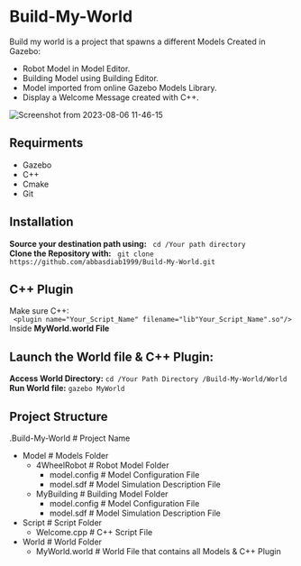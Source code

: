 # Build-My-World
Build my world is a project that spawns a different Models Created in Gazebo:
- Robot Model  in Model Editor.
- Building Model  using Building Editor.
- Model imported from online Gazebo Models Library.
- Display a Welcome Message created with C++.
  
![Screenshot from 2023-08-06 11-46-15](https://github.com/abbasdiab1999/Build-My-World/assets/137702684/7f9b0421-f3c9-4f3d-a470-e66586d16db8)
## Requirments
- Gazebo
- C++
- Cmake
- Git

## Installation
**Source your destination path using:**  ` cd /Your path directory`     
**Clone the Repository with:** ` git clone https://github.com/abbasdiab1999/Build-My-World.git`  

## C++ Plugin
Make sure C++:  
` <plugin name="Your_Script_Name" filename="lib"Your_Script_Name".so"/>`   
Inside **MyWorld.world File**

## Launch the World file & C++ Plugin:  
**Access World Directory:** ` cd /Your Path Directory /Build-My-World/World `  
**Run World file:** ` gazebo MyWorld `  

## Project Structure
.Build-My-World                    # Project Name  
- Model                            # Models Folder  
  - 4WheelRobot                    # Robot Model Folder  
    - model.config                 # Model Configuration File  
    - model.sdf                    # Model Simulation Description File  
  - MyBuilding                     # Building Model Folder
    - model.config                 # Model Configuration File  
    - model.sdf                    # Model Simulation Description File  
- Script                           # Script Folder  
    - Welcome.cpp                  # C++ Script File  
- World                            # World Folder  
  - MyWorld.world                  # World File that contains all Models & C++ Plugin  
